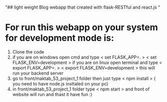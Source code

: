 "## light weight Blog webapp that created with flask-RESTful and react.js "
# For run this webapp on your system for development mode is:
1. Clone the code
2. if you are on windows open cmd and type < set FLASK_APP=. >
                                           < set FLASK_ENV=development >
   if you are on linux open terminal and type < export FLASK_APP=. >
                                              < export FLASK_ENV=development >
   this will run your backend server
3. go to front/maktab_53_project_1 folder then just type < npm install > ( you need to have node.js insttaled on your pc)
4. in front/maktab_53_project_1 folder type < npm start > and front of website will run 
and thast it have fun :)
  
